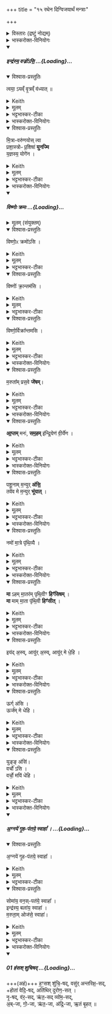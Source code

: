 +++
title = "१५ रथेन दिग्विजयार्थं मन्त्राः"

+++

<details><summary>विस्तारः (द्रष्टुं नोद्यम्)</summary>

१८ जगती

विश्वेदेवा ऋषयः
</details>
<details><summary>भास्करोक्त-विनियोगः</summary>

1रथमुपावहरति - इन्द्रस्येति ॥ व्याख्यातम् ॥
</details>
<div class="js_include" includetitle="false" newlevelforh1="5" unfilled url="/vedAH_yajuH/taittirIyam/saMhitA/yajuH/sarva-prastutiH/1/7_aiShTika-yAjamAnAdi/07_vAjapeyAdhvaryave_rathasaMskArAH/indrasya_vajro_si.md">
<details open><summary><h5>इन्द्र॑स्य॒ वज्रो॑ऽसि॒ ...{Loading}...</h5></summary>
<div class="js_include" includetitle="false" newlevelforh1="5" unfilled="" url="/vedAH/taittirIyam/saMhitA/yajuH/sarva-prastutiH/1/7_aiShTika-yAjamAnAdi/07_vAjapeyAdhvaryave_rathasaMskArAH/indrasya_vajro_si_vRtraghnaH.md"></div>
<details open><summary>विश्वास-प्रस्तुतिः</summary>

त्वया॒ ऽयव्ँ वृ॒त्रव्ँ व॑ध्यात्  ॥
</details>
<details><summary>Keith</summary>

with thee may this one smite Vrtra.
________________
with thee may he slay his foe.
</details>
<details><summary>मूलम्</summary>

त्वया॒ऽयव्ँवृ॒त्रव्ँव॑ध्यात्  ॥
</details>
<details><summary>भट्टभास्कर-टीका</summary>

तस्मात् **त्वयाऽयं** यजमानो **वृत्रं** वारकं छादयितारममित्रं **वध्यात्** । आशिषि लिङ् । 'हनो वध लिङि' इति वधादेशः ॥
______________
तस्मात्तादृशेन **त्वयाऽयं** यजमानो **वृत्रं वध्याद्** इति ॥
</details>
</details>
</div>
<details><summary>भास्करोक्त-विनियोगः</summary>

2प्रष्टिवाहिनं रथं युनक्ति - मित्रावरुणयोरिति ॥ 
</details>
<details open><summary>विश्वास-प्रस्तुतिः</summary>

मि॒त्रा-वरु॑णयोस् त्वा  
प्रशा॒स्त्रोᳶ प्र॒शिषा॑ **युनज्मि**  
य॒ज्ञस्य॒ योगे॑न ।
</details>
<details><summary>Keith</summary>

By the precept of Mitra and Varuna, the directors, I yoke thee with the yoking of the sacrifice.
</details>
<details><summary>मूलम्</summary>

मि॒त्रावरु॑णयोस्त्वा प्रशा॒स्त्रोᳶ प्र॒शिषा॑ युनज्मि य॒ज्ञस्य॒ योगे॑न ।
</details>
<details><summary>भट्टभास्कर-टीका</summary>

मित्रावरुणयोः प्रशास्त्रोः । औणादिकस्तृच्, तृच इडभावः । प्रशिषा प्रकृष्टेन शासनेनाज्ञया त्वां युनाज्मि । 'शास इदङ्हलोः' इतीत्वं, 'शासिवसिघसीनाम्' इति षत्वम् । यज्ञस्य योगेन हेतुना यज्ञे यथा युज्येतेति ॥
</details>
<details><summary>भास्करोक्त-विनियोगः</summary>

3-5रथमभिप्रैति - विष्णोरित्यादि ॥ व्याख्यातम् ॥  
</details>
<div class="js_include" includetitle="false" newlevelforh1="5" unfilled url="/vedAH_yajuH/taittirIyam/saMhitA/yajuH/sarva-prastutiH/1/7_aiShTika-yAjamAnAdi/07_vAjapeyAdhvaryave_rathasaMskArAH/viShNoH_kramaH.md">
<details open><summary><h5>विष्णोः क्रमः ...{Loading}...</h5></summary>
<details><summary>मूलम् (संयुक्तम्)</summary>

विष्णो॒ᳵ क्रमो॑ऽसि॒ विष्णोः᳚ क्रा॒न्तम॑सि॒  विष्णो॒र्विक्रा᳚न्तमसि ।
</details>
<details open><summary>विश्वास-प्रस्तुतिः</summary>

विष्णो॒ᳵ क्रमो॑ऽसि ।
</details>
<details><summary>Keith</summary>

Thou art the stepping of Visnu,
</details>
<details><summary>मूलम्</summary>

विष्णो॒ᳵ क्रमो॑ऽसि ।
</details>
<details><summary>भट्टभास्कर-टीका</summary>

विष्णोर्भगवत एव क्रमोसि गमनसाधनत्वात् । प्रकृष्टस्य विष्णोः क्रमरूपेण स्तूयते रथः विष्णोः क्रमवत् भविष्यसि जयहेतुरिति ।
</details>
<details open><summary>विश्वास-प्रस्तुतिः</summary>

विष्णोः᳚ क्रा॒न्तम॑सि ।
</details>
<details><summary>Keith</summary>

thou art the step of Visnu,
</details>
<details><summary>मूलम्</summary>

विष्णोः᳚ क्रा॒न्तम॑सि ।
</details>
<details><summary>भट्टभास्कर-टीका</summary>

विष्णोः क्रान्तमसि यत्पूर्वं विष्णुना कृतं क्रमणं, तदेव त्वमसि तद्वज्जयसाधनं भविष्यसि अस्माकम् ।
</details>
<details open><summary>विश्वास-प्रस्तुतिः</summary>

विष्णो॒र्विक्रा᳚न्तमसि ।
</details>
<details><summary>Keith</summary>

thou art the stride of Visnu.
</details>
<details><summary>मूलम्</summary>

विष्णो॒र्विक्रा᳚न्तमसि ।
</details>
<details><summary>भट्टभास्कर-टीका</summary>

विष्णोर्वीक्रान्तं विजयः, तदेव त्वमसि तद्वद्विजयसाधनत्वात् । पूर्ववद्गतिस्वरः ॥
</details>
</details>
</div>
<details><summary>भास्करोक्त-विनियोगः</summary>

6रथमातिष्ठति - मरुतामीति ॥ 
</details>
<details open><summary>विश्वास-प्रस्तुतिः</summary>

म॒रुता᳚म् प्रस॒वे **जे॑षम्**।
</details>
<details><summary>Keith</summary>

On the instigation of the Maruts may I conquer.
</details>
<details><summary>मूलम्</summary>

म॒रुता᳚म्प्रस॒वे जे॑षम्।
</details>
<details><summary>भट्टभास्कर-टीका</summary>

मरुतां प्रसवे अनुज्ञायां सत्यां मरुद्भिरेवाहं जेषं जीयासं शत्रून् । जयतेर्लेटि 'सिब्बहुलं लेटि' इत्यडागमः, इतश्च लोपः ॥
</details>
<details><summary>भास्करोक्त-विनियोगः</summary>

7कूबरम् अभिमन्त्रयते - आप्तमिति ॥ 
</details>
<details open><summary>विश्वास-प्रस्तुतिः</summary>

**आ॒प्तम्** मनः॑, **सम॒हम्** इ॑न्द्रि॒येण॑ वी॒र्ये॑ण ।
</details>
<details><summary>Keith</summary>

Be mind ready.  
May I be united with power and strength.
</details>
<details><summary>मूलम्</summary>

आ॒प्तम्मनः॑, सम॒हमि॑न्द्रि॒येण॑ वी॒र्ये॑ण ।
</details>
<details><summary>भट्टभास्कर-टीका</summary>

आप्तं सुहृद्भूतं यन्मनस्तदेव त्वमसि । यद्वा - यन्मनसेप्सितं तन्मन उच्यते । मननीयं वा मनः । तत्सर्वं मया आप्तं लब्धमनेन कर्मणा ।

किञ्च - अहमिन्द्रियेण चक्षुरादिना वीर्येण च प्रजननसामर्थ्येनैश्वर्येण वा सङ्गतोस्मि । योग्यं क्रियापदमध्याह्रियते । 'इन्द्रियमिन्द्रलिङ्गम्' इति निपात्यते ॥
</details>
<details><summary>भास्करोक्त-विनियोगः</summary>

8 वाराही उपानहाव् उपमुञ्चते -  
पशूनां मन्युर् असीति ॥  
</details>
<details open><summary>विश्वास-प्रस्तुतिः</summary>

पशू॒नाम् म॒न्युर् **अ॑सि॒**  
तवे॑व मे म॒न्युर् **भू॑यात्** ।
</details>
<details><summary>Keith</summary>

Thou art the spirit of cattle; like them may my spirit be.
</details>
<details><summary>मूलम्</summary>

पशू॒नाम्म॒न्युर॑सि॒ तवे॑व मे म॒न्युर्भू॑यात् ।
</details>
<details><summary>भट्टभास्कर-टीका</summary>

पशूनां मन्युर्दीप्तिरसि क्रोधजन्मा गृह्यते । प्रकृतिशब्देन विकार उच्यते 'पशूनां वा एष मन्युः । यद्वराहः' इति च ब्राह्मणम् । 'नामन्यतरस्याम्' इति नाम उदात्तत्वम् । तवेव ममापि मन्युर्भूयात् दीप्तिमान् स्याम् ॥
</details>
<details><summary>भास्करोक्त-विनियोगः</summary>

9इमाम् अभिमृशति - नम इति ॥ 
</details>
<details open><summary>विश्वास-प्रस्तुतिः</summary>

नमो॑ मा॒त्रे पृ॑थि॒व्यै ।  
</details>
<details><summary>Keith</summary>

Homage to mother earth; 
</details>
<details><summary>मूलम्</summary>

नमो॑ मा॒त्रे पृ॑थि॒व्यै ।  
</details>
<details><summary>भट्टभास्कर-टीका</summary>

मात्रे सर्वस्योत्पादयित्र्यै पृथिव्यै नमः । 'उभयत्राप्युदात्तयणः' इति चतुर्थ्या उदात्तत्वम् ॥
</details>
<details><summary>भास्करोक्त-विनियोगः</summary>

10तस्य दक्षिणं पादमुपावहरति - 
</details>
<details open><summary>विश्वास-प्रस्तुतिः</summary>

**मा** ऽहम् मा॒तर॑म् पृथि॒वीꣳ **हिꣳ॑सिषम्**  ।  
**मा** माम् मा॒ता पृ॑थि॒वी **हिꣳ॑सीत्** ।   
</details>
<details><summary>Keith</summary>

may I not harm mother earth [1]; may mother earth harm me not.
</details>
<details><summary>मूलम्</summary>

माऽहम्मा॒तर॑म्पृथि॒वीꣳ हिꣳ॑सिषम्  ।  
मा [29] माम्मा॒ता पृ॑थि॒वी हिꣳ॑सीत् ।   
</details>
<details><summary>भट्टभास्कर-टीका</summary>

मातरं पृथिवीं अहं मा हिंसिषं अनेन पादक्रमेण । न हि कश्चिन्मातरं हिनस्ति । पृथिवी च माता मा हिंसीत् । न हि कं चिदपि माता हिनस्ति ॥
</details>
<details><summary>भास्करोक्त-विनियोगः</summary>

11सव्येंसे राजतं मणिं प्रतिमुञ्चते - इयदिति ॥ 
</details>
<details open><summary>विश्वास-प्रस्तुतिः</summary>

इय॑द् अ॒स्य्, आयु॑र् अ॒स्य्, आयु॑र् मे धे॒हि ।
</details>
<details><summary>Keith</summary>

So great art thou, thou art life, bestow life upon me; 
</details>
<details><summary>मूलम्</summary>

इय॑द॒स्यायु॑र॒स्यायु॑र्मे धे॒हि ।
</details>
<details><summary>भट्टभास्कर-टीका</summary>

इदं परिमाणमस्येयत् । 'किमिदम्भ्यां वो घः' इति मतु, 'इदङ्किमोरीश्की' 'यस्येति' लोपः, उदात्तनिवृत्तिस्वरेण इकार उदात्तः । इयत्तया परिच्छिन्नमसि ; तस्मादायुरसीति आयुरिवेयत्तया परिच्छिन्नत्वात्, आयुर्हेतुत्वाद्वा ; तस्मात्तादृशस्त्वमायुर्मे धेहि ॥
</details>
<details><summary>भास्करोक्त-विनियोगः</summary>

12दक्षिणेंसे औदुम्बरं - ऊर्गसीति ॥ 
</details>
<details open><summary>विश्वास-प्रस्तुतिः</summary>

ऊर्ग् अ॑सि ।  
ऊर्ज॑म् मे धेहि ।
</details>
<details><summary>Keith</summary>

thou art strength, bestow strength upon me; 
</details>
<details><summary>मूलम्</summary>

ऊर्ग॑सि ।  
ऊर्ज॑म्मे धेहि ।
</details>
<details><summary>भट्टभास्कर-टीका</summary>

ऊर्गन्नं तदेव त्वमसि तद्धेतुर्वा । तादृशं त्वमूर्जं धेहि ॥
</details>
<details><summary>भास्करोक्त-विनियोगः</summary>

13दक्षिण एवांसे सौवर्णं - युङ्ङसीति ॥ 
</details>
<details open><summary>विश्वास-प्रस्तुतिः</summary>

युङ्ङ् अ॑सि॑।  
वर्चो॑ ऽसि ।  
वर्चो॒ मयि॑ धेहि ।  
</details>
<details><summary>Keith</summary>

thou art the yoker; thou art radiance, bestow radiance upon me.
</details>
<details><summary>मूलम्</summary>

युङ्ङ॑सि॑।  
वर्चो॑ऽसि ।  
वर्चो॒ मयि॑ धेहि ।  
</details>
<details><summary>भट्टभास्कर-टीका</summary>

योजयतीति युङ्, युक्तो वा । सर्वत्र ऋत्विगादिना क्विन्, 'युजेरसमासे' इति नुम्, 'क्विन्प्रत्ययस्य' इति कुत्वम् । तस्मात्त्वं वर्चो दीप्तिरसि । दीप्त्या हि योग्यतां भजते तत्त्वं वर्चो मे धेहि स्थापय ॥
</details>
<details><summary>भास्करोक्त-विनियोगः</summary>

14-17रथविमोचनीयं जुहोति - अग्नय इत्याद्याः ॥ 
</details>
<div class="js_include" includetitle="false" newlevelforh1="5" unfilled url="/vedAH_yajuH/taittirIyam/saMhitA/yajuH/sarva-prastutiH/1/8_rAjasUyAdi/15_rathena_digvijayArthaM_mantrAH/agnaye_gRhapataye_svAhA.md">
<details open><summary><h5>अ॒ग्नये॑ गृ॒ह-प॑तये॒ स्वाहा᳚ ।    ...{Loading}...</h5></summary>
<details open><summary>विश्वास-प्रस्तुतिः</summary>

अ॒ग्नये॑ गृ॒ह-प॑तये॒ स्वाहा᳚ ।   
</details>
<details><summary>Keith</summary>

To Agni, lord of the house, hail! 
</details>
<details><summary>मूलम्</summary>

अ॒ग्नये॑ गृ॒ह-प॑तये॒ स्वाहा᳚ ।   
</details>
<details><summary>भट्टभास्कर-टीका</summary>

अग्नये गृहाणां निवासाधाराणां पात्रे । 
</details>
</details>
</div>
<details open><summary>विश्वास-प्रस्तुतिः</summary>

सोमा॑य॒ वन॒स्-पत॑ये॒ स्वाहा᳚ ।   
इन्द्र॑स्य॒ बला॑य॒ स्वाहा॑ ।  
म॒रुता॒म् ओज॑से॒ स्वाहा॑।   
</details>
<details><summary>Keith</summary>

To Soma, lord of the forest, hail! To Indra's strength hail! To the Maruts' force hail!  
</details>
<details><summary>मूलम्</summary>

सोमा॑य॒ वन॒स्पत॑ये॒ स्वाहा᳚ ।   
इन्द्र॑स्य॒ बला॑य॒ स्वाहा॑ ।  
म॒रुता॒मोज॑से॒ स्वाहा॑।   
</details>
<details><summary>भट्टभास्कर-टीका</summary>

सोमाय वनानां वनप्रभवानां दारूणां पात्रे । 'इन्द्रस्य वज्रोसि' इत्युक्तं, तदात्मने मरुतामोजसे वेगाय ॥
</details>
<details><summary>भास्करोक्त-विनियोगः</summary>

18रथवाहने रथमादधाति - हंस इत्यतिजगत्या ॥ 'अतिच्छन्दसा दधाति' इत्यादि ब्राह्मणम् । 
</details>
<div class="js_include" includetitle="false" newlevelforh1="5" unfilled url="/vedAH_yajuH/taittirIyam/AraNyakam/Rk/vishvAsa-prastutiH/06_mahA-nArAyaNopaniShat/10_2/01_haMsash_shuchiShad.md">
<details open><summary><h5>01 हंसश् शुचिषद् ...{Loading}...</h5></summary>

+++(अहं)+++ ह॒ꣳ॒सश् शु॑चि॒-षद्, वसु॑र् अन्तरिक्ष॒-सद्,  
+होता॑ वेदि॒-षद्, अति॑थिर् दुरोण॒-सत् ।  
नृ॒-षद्, व॑र॒-सद्, ऋ॑त॒-सद् व्यो॑म॒-सद्,  
अ॒ब्-जा, गो॒-जा, ऋ॑त॒-जा, अ॑द्रि॒-जा, ऋ॒तं बृ॒हत् ॥
</details>
</div>
<div class="js_include" includetitle="false" newlevelforh1="5" unfilled url="/vedAH_yajuH/taittirIyam/AraNyakam/Rk/sarASh_TIkAH/06_mahA-nArAyaNopaniShat/10_2/01_haMsash_shuchiShad.md"></div>
